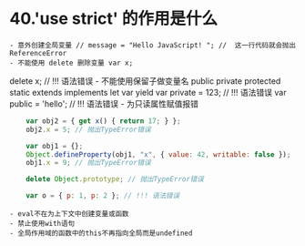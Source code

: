 # 40.'use strict' 的作用是什么
	- 意外创建全局变量 // message = "Hello JavaScript! "; //  这一行代码就会抛出 ReferenceError 
	- 不能使用 delete 删除变量 var x;
delete x; // !!! 语法错误
	- 不能使用保留子做变量名 public private protected static extends implements let var yield var private = 123; // !!! 语法错误
var public = 'hello'; // !!! 语法错误
	- 为只读属性赋值报错 
  ```js
      var obj2 = { get x() { return 17; } };
      obj2.x = 5; // 抛出TypeError错误

      var obj1 = {};
      Object.defineProperty(obj1, "x", { value: 42, writable: false });
      obj1.x = 9; // 抛出TypeError错误

      delete Object.prototype; // 抛出TypeError错误

      var o = { p: 1, p: 2 }; // !!! 语法错误
  ```
	- eval不在为上下文中创建变量或函数
	- 禁止使用with语句
	- 全局作用域的函数中的this不再指向全局而是undefined